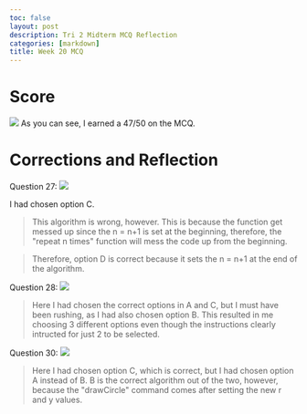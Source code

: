 ```yaml
---
toc: false
layout: post
description: Tri 2 Midterm MCQ Reflection
categories: [markdown]
title: Week 20 MCQ
---
```


# Score

![]({{site.baseurl}}/images/tri2_midterm_1.png)
As you can see, I earned a 47/50 on the MCQ.

# Corrections and Reflection

Question 27:
![]({{site.baseurl}}/images/tri2_midterm_2.png)

I had chosen option C.
> This algorithm is wrong, however. This is because the function get messed up since the n = n+1 is set at the beginning, therefore, the "repeat n times" function will mess the code up from the beginning. 

> Therefore, option D is correct because it sets the n = n+1 at the end of the algorithm. 

Question 28:
![]({{site.baseurl}}/images/tri2_midterm_3.png)

> Here I had chosen the correct options in A and C, but I must have been rushing, as I had also chosen option B. This resulted in me choosing 3 different options even though the instructions clearly intructed for just 2 to be selected. 

Question 30:
![]({{site.baseurl}}/images/tri2_midterm_4.png)

> Here I had chosen option C, which is correct, but I had chosen option A instead of B. B is the correct algorithm out of the two, however, because the "drawCircle" command comes after setting the new r and y values. 
